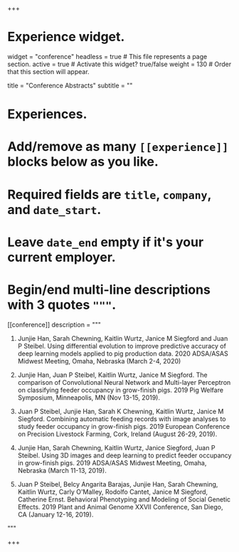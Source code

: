 +++
# Experience widget.
widget = "conference"
headless = true  # This file represents a page section.
active = true  # Activate this widget? true/false
weight = 130  # Order that this section will appear.

title = "Conference Abstracts"
subtitle = ""


# Experiences.
#   Add/remove as many `[[experience]]` blocks below as you like.
#   Required fields are `title`, `company`, and `date_start`.
#   Leave `date_end` empty if it's your current employer.
#   Begin/end multi-line descriptions with 3 quotes `"""`.
[[conference]]
  description = """

  1. Junjie Han, Sarah Chewning, Kaitlin Wurtz, Janice M Siegford and Juan P Steibel. Using differential evolution to improve predictive accuracy of deep learning models applied to pig production data. 2020 ADSA/ASAS Midwest Meeting, Omaha, Nebraska (March 2-4, 2020)
  
  2. Junjie Han, Juan P Steibel, Kaitlin Wurtz, Janice M Siegford. The comparison of Convolutional Neural Network and Multi-layer Perceptron on classifying feeder occupancy in grow-finish pigs. 2019 Pig Welfare Symposium, Minneapolis, MN (Nov 13-15, 2019). 

  3. Juan P Steibel, Junjie Han, Sarah K Chewning, Kaitlin Wurtz, Janice M Siegford. Combining automatic feeding records with image analyses to study feeder occupancy in grow-finish pigs. 2019 European Conference on Precision Livestock Farming, Cork, Ireland (August 26-29, 2019).
  
  4. Junjie Han, Sarah Chewning, Kaitlin Wurtz, Janice Siegford, Juan P Steibel. Using 3D images and deep learning to predict feeder occupancy in grow-finish pigs. 2019 ADSA/ASAS Midwest Meeting, Omaha, Nebraska (March 11-13, 2019).

  5. Juan P Steibel, Belcy Angarita Barajas, Junjie Han, Sarah Chewning, Kaitlin Wurtz, Carly O'Malley, Rodolfo Cantet, Janice M Siegford, Catherine Ernst. Behavioral Phenotyping and Modeling of Social Genetic Effects. 2019 Plant and Animal Genome XXVII Conference, San Diego, CA (January 12-16, 2019).

  """

+++
